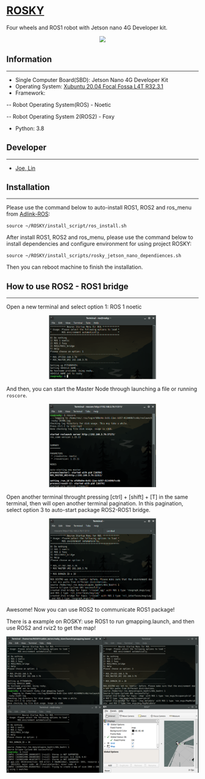 # [ROSKY](https://www.icshop.com.tw/product-page.php?28182)

Four wheels and ROS1 robot with Jetson nano 4G Developer kit.

<p align="center">
  <img src="https://github.com/kjoelovelife/ROSKY/blob/noetic/rosky.jpg" width=280 />
</p>

## Information
----
- Single Computer Board(SBD): Jetson Nano 4G Developer Kit
- Operating System: [Xubuntu 20.04 Focal Fossa L4T R32.3.1](https://forums.developer.nvidia.com/t/xubuntu-20-04-focal-fossa-l4t-r32-3-1-custom-image-for-the-jetson-nano/121768)
- Framework:

-- Robot Operating System(ROS) - Noetic

-- Robot Operating System 2(ROS2) - Foxy

- Python: 3.8 

## Developer
----
- [Joe, Lin](weichih.lin@protonmail.com)

## Installation
----
Please use the command below to auto-install ROS1, ROS2 and ros_menu from [Adlink-ROS](https://github.com/Adlink-ROS/ros_menu):

```
source ~/ROSKY/install_script/ros_install.sh
```

After install ROS1, ROS2 and ros_menu, please use the command below to install dependencies and configure environment for using project ROSKY:

```
source ~/ROSKY/install_scripts/rosky_jetson_nano_dependiences.sh 
```

Then you can reboot machine to finish the installation.

## How to use ROS2 - ROS1 bridge
----
Open a new terminal and select option 1: ROS 1 noetic

<p align="center">
  <img src="https://github.com/kjoelovelife/ROSKY/blob/noetic/readme_resource/select_ROS1.png" width=280 />
</p>

And then, you can start the Master Node through launching a file or running ```roscore```.

<p align="center">
  <img src="https://github.com/kjoelovelife/ROSKY/blob/noetic/readme_resource/master_node.png" width=280 />
</p>

Open another terminal throught pressing [ctrl] + [shift] + [T] in the same terminal, then will open another terminal pagination.
In this pagination, select option 3 to auto-start package ROS2-ROS1 bridge.

<p align="center">
  <img src="https://github.com/kjoelovelife/ROSKY/blob/noetic/readme_resource/ROS2_ROS1_bridge.png" width=280 />
</p>

Awesome! Now you can use ROS2 to communicate ROS1 package!

There is a example on ROSKY: use ROS1 to run gmapping.launch, and then use ROS2 and rviz2 to get the map!

<p align="center">
  <img src="https://github.com/kjoelovelife/ROSKY/blob/noetic/readme_resource/ROS2_ROS1_bridge_example.png"/>
</p>

